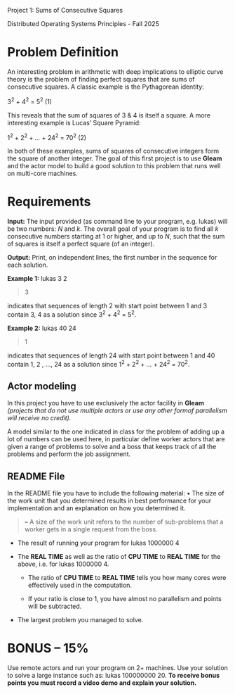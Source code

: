 Project 1: Sums of Consecutive Squares

Distributed Operating Systems Principles - Fall 2025

# Problem Definition

An interesting problem in arithmetic with deep implications to elliptic
curve theory is the problem of finding perfect squares that are sums of
consecutive squares. A classic example is the Pythagorean identity:

3<sup>2</sup> + 4<sup>2</sup> = 5<sup>2</sup> (1)

This reveals that the sum of squares of 3 & 4 is itself a square. A more
interesting example is Lucas’ Square Pyramid:

1<sup>2</sup> + 2<sup>2</sup> + *...* + 24<sup>2</sup> = 70<sup>2</sup>
(2)

In both of these examples, sums of squares of consecutive integers form
the square of another integer. The goal of this first project is to use
**Gleam** and the actor model to build a good solution to this problem
that runs well on multi-core machines.

# Requirements

**Input:** The input provided (as command line to your program, e.g.
lukas) will be two numbers: *N* and *k*. The overall goal of your
program is to find all *k* consecutive numbers starting at 1 or higher,
and up to *N*, such that the sum of squares is itself a perfect square
(of an integer).

**Output:** Print, on independent lines, the first number in the
sequence for each solution.

**Example 1:** lukas 3 2

> 3

indicates that sequences of length 2 with start point between 1 and 3
contain 3, 4 as a solution since 3<sup>2</sup> + 4<sup>2</sup> =
5<sup>2</sup>.

**Example 2:** lukas 40 24

> 1

indicates that sequences of length 24 with start point between 1 and 40
contain 1, 2 , ..., 24 as a solution since 1<sup>2</sup> +
2<sup>2</sup> + *...* + 24<sup>2</sup> = 70<sup>2</sup>.

## Actor modeling

In this project you have to use exclusively the actor facility in
**Gleam** *(projects that do not use multiple actors or use any other
formof parallelism will receive no credit).*

A model similar to the one indicated in class for the problem of adding
up a lot of numbers can be used here, in particular define worker actors
that are given a range of problems to solve and a boss that keeps track
of all the problems and perform the job assignment.

## README File

In the README file you have to include the following material: • The
size of the work unit that you determined results in best performance
for your implementation and an explanation on how you determined it.

> **–** A size of the work unit refers to the number of sub-problems
> that a worker gets in a single request from the boss.

- The result of running your program for lukas 1000000 4

- The **REAL TIME** as well as the ratio of **CPU TIME** to **REAL
  TIME** for the above, i.e. for lukas 1000000 4.

  - The ratio of **CPU TIME** to **REAL TIME** tells you how many cores
    were effectively used in the computation.

  - If your ratio is close to 1, you have almost no parallelism and
    points will be subtracted.

- The largest problem you managed to solve.

# BONUS – 15%

Use remote actors and run your program on 2+ machines. Use your solution
to solve a large instance such as: lukas 100000000 20. **To receive
bonus points you must record a video demo and explain your solution.**